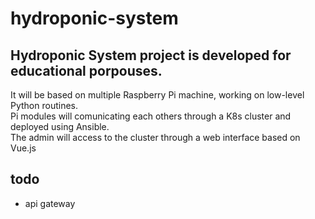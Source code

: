 # hydroponic-system

## Hydroponic System project is developed for educational porpouses.
It will be based on multiple Raspberry Pi machine, working on low-level Python routines. <br>
Pi modules will comunicating each others through a K8s cluster and deployed using Ansible. <br>
The admin will access to the cluster through a web interface based on Vue.js

## todo
* api gateway 
